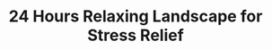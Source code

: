 ---
layout: projectPageNew
title: 24 Hours Relaxing Landscape for Stress Relief
year: 2020
medium: three channel video
paragraphs:
 - text: |
    Three-channel video “24 Hours Relaxing Landscape For Stress Relief” is a meditation inside of the computer desktop. Landscape imagery is a common choice for default wallpapers on most operating systems, creating the illusion of the desktop as a place where one feels at ease and in touch with nature. During the COVID-19 quarantine, this was the only way of accessing nature for many of us living in cities. <br/><br/>
 - text: |
    The piece imagines a distant future where the desktop landscapes are allowed to slowly develop into their own ecosystems, transcending their condition as simple transient spaces in a user’s daily computer usage. Combining elements of nature, human presence, labor and computer iconography, these ecosystems are meant to be lived with, as living paintings. The videos involve elements of rotation running on a 24 hour loop, as a way of bridging the gap between online and offline time.<br/><br/>
 - text: |
     Note: The current videos show 5 minute previews of the 24 hour long videos. The rotation is sped-up in the previews, it is meant to unfold over the course of an entire day.

images:
 - url: https://player.vimeo.com/video/458010142
   vimeo: true
 - url: https://player.vimeo.com/video/458015700
   vimeo: true
 - url: https://player.vimeo.com/video/458016036
   vimeo: true
---
